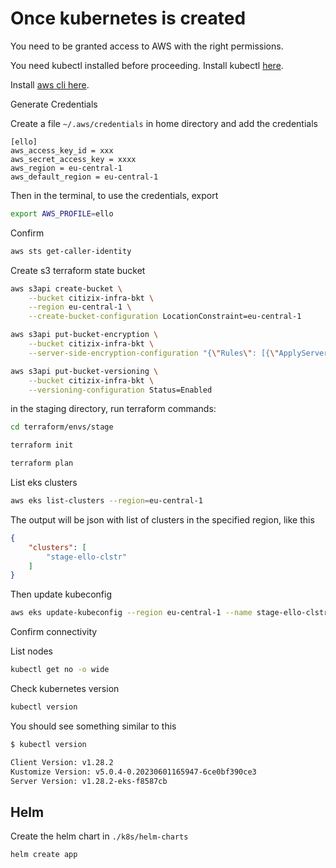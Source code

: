 # Once kubernetes is created

You need to be granted access to AWS with the right permissions.

You need kubectl installed before proceeding. Install kubectl [here](https://kubernetes.io/docs/tasks/tools/).

Install [aws cli here](https://aws.amazon.com/cli/).

Generate Credentials

Create a file `~/.aws/credentials` in home directory and add the credentials

```config
[ello]
aws_access_key_id = xxx
aws_secret_access_key = xxxx
aws_region = eu-central-1
aws_default_region = eu-central-1
```

Then in the terminal, to use the credentials, export

```sh
export AWS_PROFILE=ello
```

Confirm

```sh
aws sts get-caller-identity
```

Create s3 terraform state bucket

```sh
aws s3api create-bucket \
    --bucket citizix-infra-bkt \
    --region eu-central-1 \
    --create-bucket-configuration LocationConstraint=eu-central-1

aws s3api put-bucket-encryption \
    --bucket citizix-infra-bkt \
    --server-side-encryption-configuration "{\"Rules\": [{\"ApplyServerSideEncryptionByDefault\":{\"SSEAlgorithm\": \"AES256\"}}]}"

aws s3api put-bucket-versioning \
    --bucket citizix-infra-bkt \
    --versioning-configuration Status=Enabled
```

in the staging directory, run terraform commands:

```sh
cd terraform/envs/stage

terraform init

terraform plan
```

List eks clusters

```sh
aws eks list-clusters --region=eu-central-1
```

The output will be json with list of clusters in the specified region, like this

```json
{
    "clusters": [
        "stage-ello-clstr"
    ]
}
```

Then update kubeconfig

```sh
aws eks update-kubeconfig --region eu-central-1 --name stage-ello-clstr
```

Confirm connectivity

List nodes

```sh
kubectl get no -o wide
```

Check kubernetes version

```sh
kubectl version
```

You should see something similar to this

```sh
$ kubectl version

Client Version: v1.28.2
Kustomize Version: v5.0.4-0.20230601165947-6ce0bf390ce3
Server Version: v1.28.2-eks-f8587cb
```

## Helm

Create the helm chart in `./k8s/helm-charts`

```sh
helm create app
```

